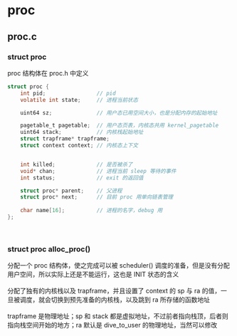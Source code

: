 # proc

## proc.c
### struct proc
proc 结构体在 proc.h 中定义
```C
struct proc {
    int pid;                // pid
    volatile int state;     // 进程当前状态

    uint64 sz;              // 用户态已用空间大小，也是分配内存的起始地址

    pagetable_t pagetable;  // 用户态页表，内核态共用 kernel_pagetable
    uint64 stack;           // 内核栈起始地址
    struct trapframe* trapframe;
    struct context context; // 内核态上下文


    int killed;             // 是否被杀了
    void* chan;             // 进程当前 sleep 等待的事件
    int status;             // exit 的返回值

    struct proc* parent;    // 父进程
    struct proc* next;      // 目前 proc 用单向链表管理
    
    char name[16];          // 进程的名字，debug 用
};
```
<br>

### struct proc alloc_proc()
分配一个 proc 结构体，使之完成可以被 scheduler() 调度的准备，但是没有分配用户空间，所以实际上还是不能运行，这也是 INIT 状态的含义
<br><br>
分配了独有的内核栈以及 trapframe，并且设置了 context 的 sp 与 ra 的值，一旦被调度，就会切换到预先准备的内核栈，以及跳到 ra 所存储的函数地址
<br><br>
trapframe 是物理地址；sp 和 stack 都是虚拟地址，不过前者指向栈顶，后者则指向栈空间开始的地方；ra 默认是 dive_to_user 的物理地址，当然可以修改
